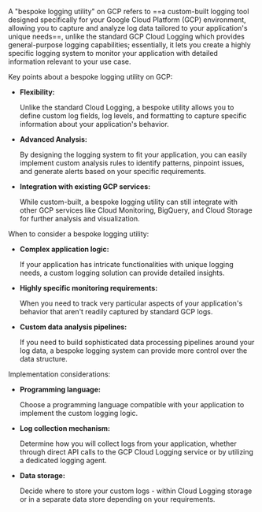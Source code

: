 
A "bespoke logging utility" on GCP refers to ==a custom-built logging tool designed specifically for your Google Cloud Platform (GCP) environment, allowing you to capture and analyze log data tailored to your application's unique needs==, unlike the standard GCP Cloud Logging which provides general-purpose logging capabilities; essentially, it lets you create a highly specific logging system to monitor your application with detailed information relevant to your use case. 

Key points about a bespoke logging utility on GCP:

- **Flexibility:**
    
    Unlike the standard Cloud Logging, a bespoke utility allows you to define custom log fields, log levels, and formatting to capture specific information about your application's behavior. 
    
- **Advanced Analysis:**
    
    By designing the logging system to fit your application, you can easily implement custom analysis rules to identify patterns, pinpoint issues, and generate alerts based on your specific requirements. 
    
- **Integration with existing GCP services:**
    
    While custom-built, a bespoke logging utility can still integrate with other GCP services like Cloud Monitoring, BigQuery, and Cloud Storage for further analysis and visualization. 
    

When to consider a bespoke logging utility:

- **Complex application logic:**
    
    If your application has intricate functionalities with unique logging needs, a custom logging solution can provide detailed insights.
    
- **Highly specific monitoring requirements:**
    
    When you need to track very particular aspects of your application's behavior that aren't readily captured by standard GCP logs.
    
- **Custom data analysis pipelines:**
    
    If you need to build sophisticated data processing pipelines around your log data, a bespoke logging system can provide more control over the data structure. 
    

Implementation considerations:

- **Programming language:**
    
    Choose a programming language compatible with your application to implement the custom logging logic.
    
- **Log collection mechanism:**
    
    Determine how you will collect logs from your application, whether through direct API calls to the GCP Cloud Logging service or by utilizing a dedicated logging agent. 
    
- **Data storage:**
    
    Decide where to store your custom logs - within Cloud Logging storage or in a separate data store depending on your requirements.